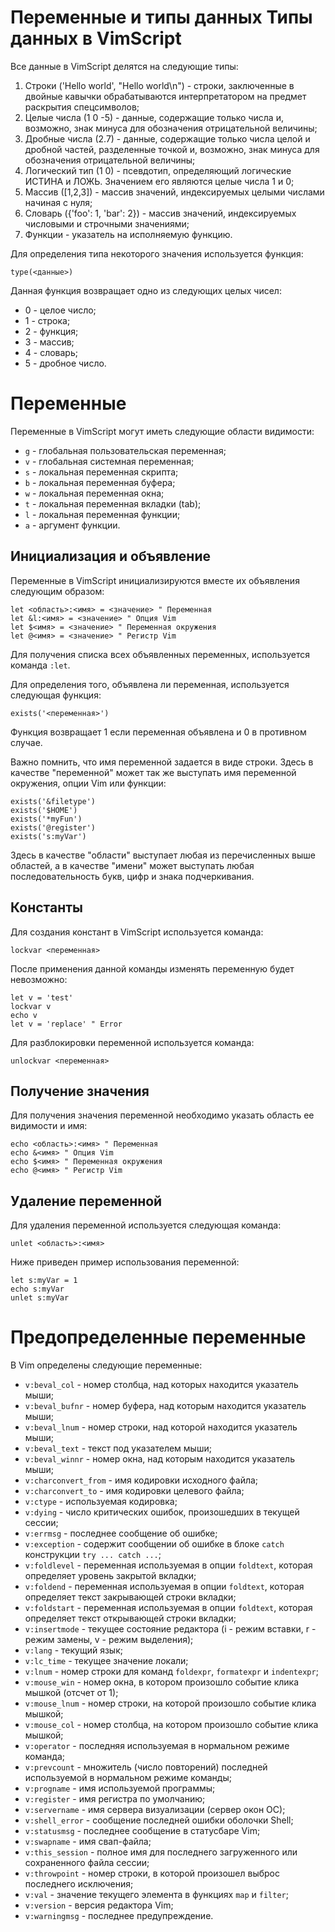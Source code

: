Переменные и типы данных
Типы данных в VimScript
=======================

Все данные в VimScript делятся на следующие типы:

1. Строки ('Hello world', "Hello world\n") - строки, заключенные в двойные кавычки обрабатываются интерпретатором на предмет раскрытия спецсимволов;
1. Целые числа (1 0 -5) - данные, содержащие только числа и, возможно, знак минуса для обозначения отрицательной величины;
1. Дробные числа (2.7) - данные, содержащие только числа целой и дробной частей, разделенные точкой и, возможно, знак минуса для обозначения отрицательной величины;
1. Логический тип (1 0) - псевдотип, определяющий логические ИСТИНА и ЛОЖЬ. Значением его являются целые числа 1 и 0;
1. Массив ([1,2,3]) - массив значений, индексируемых целыми числами начиная с нуля;
1. Словарь ({'foo': 1, 'bar': 2}) - массив значений, индексируемых числовыми и строчными значениями;
1. Функции - указатель на исполняемую функцию.

Для определения типа некоторого значения используется функция:

    type(<данные>)

Данная функция возвращает одно из следующих целых чисел:

* 0 - целое число;
* 1 - строка;
* 2 - функция;
* 3 - массив;
* 4 - словарь;
* 5 - дробное число.

Переменные
==========

Переменные в VimScript могут иметь следующие области видимости:

* `g` - глобальная пользовательская переменная;
* `v` - глобальная системная переменная;
* `s` - локальная переменная скрипта;
* `b` - локальная переменная буфера;
* `w` - локальная переменная окна;
* `t` - локальная переменная вкладки (tab);
* `l` - локальная переменная функции;
* `a` - аргумент функции.

Инициализация и объявление
--------------------------

Переменные в VimScript инициализируются вместе их объявления следующим образом:

    let <область>:<имя> = <значение> " Переменная
    let &l:<имя> = <значение> " Опция Vim
    let $<имя> = <значение> " Переменная окружения
    let @<имя> = <значение> " Регистр Vim

Для получения списка всех объявленных переменных, используется команда `:let`.

Для определения того, объявлена ли переменная, используется следующая функция:

    exists('<переменная>')

Функция возвращает 1 если переменная объявлена и 0 в противном случае.

Важно помнить, что имя переменной задается в виде строки. Здесь в качестве "переменной" может так же выступать имя переменной окружения, опции Vim или функции:

    exists('&filetype')
    exists('$HOME')
    exists('*myFun')
    exists('@register')
    exists('s:myVar')

Здесь в качестве "области" выступает любая из перечисленных выше областей, а в качестве "имени" может выступать любая последовательность букв, цифр и знака подчеркивания.

Константы
---------

Для создания констант в VimScript используется команда:

    lockvar <переменная>

После применения данной команды изменять переменную будет невозможно:

    let v = 'test'
    lockvar v
    echo v
    let v = 'replace' " Error

Для разблокировки переменной используется команда:

    unlockvar <переменная>

Получение значения
------------------

Для получения значения переменной необходимо указать область ее видимости и имя:

    echo <область>:<имя> " Переменная
    echo &<имя> " Опция Vim
    echo $<имя> " Переменная окружения
    echo @<имя> " Регистр Vim

Удаление переменной
-------------------

Для удаления переменной используется следующая команда:

    unlet <область>:<имя>

Ниже приведен пример использования переменной:

    let s:myVar = 1
    echo s:myVar
    unlet s:myVar

Предопределенные переменные
===========================

В Vim определены следующие переменные:

* `v:beval_col` - номер столбца, над которых находится указатель мыши;
* `v:beval_bufnr` - номер буфера, над которым находится указатель мыши;
* `v:beval_lnum` - номер строки, над которой находится указатель мыши;
* `v:beval_text` - текст под указателем мыши;
* `v:beval_winnr` - номер окна, над которым находится указатель мыши;
* `v:charconvert_from` - имя кодировки исходного файла;
* `v:charconvert_to` - имя кодировки целевого файла;
* `v:ctype` - используемая кодировка;
* `v:dying` - число критических ошибок, произошедших в текущей сессии;
* `v:errmsg` - последнее сообщение об ошибке;
* `v:exception` - содержит сообщении об ошибке в блоке `catch` конструкции `try ... catch ...`;
* `v:foldlevel` - переменная используемая в опции `foldtext`, которая определяет уровень закрытой вкладки;
* `v:foldend` - переменная используемая в опции `foldtext`, которая определяет текст закрывающей строки вкладки;
* `v:foldstart` - переменная используемая в опции `foldtext`, которая определяет текст открывающей строки вкладки;
* `v:insertmode` - текущее состояние редактора (i - режим вставки, r - режим замены, v - режим выделения);
* `v:lang` - текущий язык;
* `v:lc_time` - текущее значение локали;
* `v:lnum` - номер строки для команд `foldexpr`, `formatexpr` и `indentexpr`;
* `v:mouse_win` - номер окна, в котором произошло событие клика мышкой (отсчет от 1);
* `v:mouse_lnum` - номер строки, на которой произошло событие клика мышкой;
* `v:mouse_col` - номер столбца, на котором произошло событие клика мышкой;
* `v:operator` - последняя используемая в нормальном режиме команда;
* `v:prevcount` - множитель (число повторений) последней используемой в нормальном режиме команды;
* `v:progname` - имя используемой программы;
* `v:register` - имя регистра по умолчанию;
* `v:servername` - имя сервера визуализации (сервер окон ОС);
* `v:shell_error` - сообщение последней ошибки оболочки Shell;
* `v:statusmsg` - последнее сообщение в статусбаре Vim;
* `v:swapname` - имя свап-файла;
* `v:this_session` - полное имя для последнего загруженного или сохраненного файла сессии;
* `v:throwpoint` - номер строки, в которой произошел выброс последнего исключения;
* `v:val` - значение текущего элемента в функциях `map` и `filter`;
* `v:version` - версия редактора Vim;
* `v:warningmsg` - последнее предупреждение.

